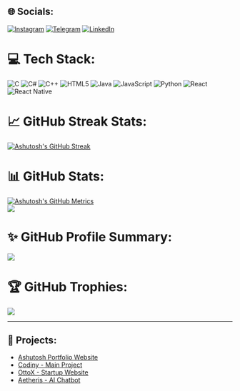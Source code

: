 ## 🌐 Socials:
[![Instagram](https://img.shields.io/badge/Instagram-%23E4405F.svg?logo=Instagram&logoColor=white)](https://instagram.com/ashutoshmishra.52)
[![Telegram](https://img.shields.io/badge/Telegram-%2300A9E0.svg?logo=Telegram&logoColor=white)](https://web.telegram.org/k/#@ccodewithashutoshmishra)
[![LinkedIn](https://img.shields.io/badge/LinkedIn-%230077B5.svg?logo=LinkedIn&logoColor=white)](https://www.linkedin.com/in/ashutosh-mishra-dev/)

# 💻 Tech Stack:
![C](https://img.shields.io/badge/c-%2300599C.svg?style=for-the-badge&logo=c&logoColor=white)
![C#](https://img.shields.io/badge/c%23-%23239120.svg?style=for-the-badge&logo=csharp&logoColor=white)
![C++](https://img.shields.io/badge/c++-%2300599C.svg?style=for-the-badge&logo=c%2B%2B&logoColor=white)
![HTML5](https://img.shields.io/badge/html5-%23E34F26.svg?style=for-the-badge&logo=html5&logoColor=white)
![Java](https://img.shields.io/badge/java-%23ED8B00.svg?style=for-the-badge&logo=openjdk&logoColor=white)
![JavaScript](https://img.shields.io/badge/javascript-%23323330.svg?style=for-the-badge&logo=javascript&logoColor=%23F7DF1E)
![Python](https://img.shields.io/badge/python-3670A0?style=for-the-badge&logo=python&logoColor=ffdd54)
![React](https://img.shields.io/badge/react-%2320232a.svg?style=for-the-badge&logo=react&logoColor=%2361DAFB)
![React Native](https://img.shields.io/badge/react_native-%2320232a.svg?style=for-the-badge&logo=react&logoColor=%2361DAFB)
# 📈 GitHub Streak Stats:
[![Ashutosh's GitHub Streak](https://github-readme-streak-stats.herokuapp.com/?user=ashutoshmishra52&theme=radical)](https://github.com/ashutoshmishra52)

# 📊 GitHub Stats:
[![Ashutosh's GitHub Metrics](https://github-readme-stats.vercel.app/api?username=ashutoshmishra52&show_icons=true&theme=radical)](https://github.com/ashutoshmishra52)<br/>
![](https://github-readme-stats.vercel.app/api/top-langs/?username=ashutoshmishra52&theme=dark&hide_border=false&layout=compact&langs_count=10&count_private=true)

# ✨ GitHub Profile Summary:
![](https://github-profile-summary-cards.vercel.app/api/cards/profile-details?username=ashutoshmishra52&theme=radical)


# 🏆 GitHub Trophies:
![](https://github-profile-trophy.vercel.app/?username=ashutoshmishra52&theme=radical&no-frame=false&no-bg=true&margin-w=4)

---

## 📌 Projects:
- [Ashutosh Portfolio Website](https://ashutoshkrmishra.vercel.app/)
- [Codiny - Main Project](https://codiny.codewithrandom.com/)
- [OttoX - Startup Website](https://www.ottox.in/)
- [Aetheris - AI Chatbot](https://www.codewithashutoshmishra.com/)

<!-- Proudly created with ❤️ by Ashutosh -->
